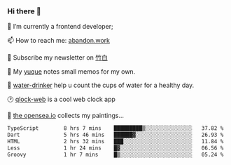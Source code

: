 ### Hi there 👋

<!--
**Alfxjx/Alfxjx** is a ✨ _special_ ✨ repository because its `README.md` (this file) appears on your GitHub profile.

Here are some ideas to get you started:

- 🔭 I’m currently working on ...
- 🌱 I’m currently learning ...
- 👯 I’m looking to collaborate on ...
- 🤔 I’m looking for help with ...
- 💬 Ask me about ...
- 📫 How to reach me: ...
- 😄 Pronouns: ...
- ⚡ Fun fact: ...
-->
🔭  I’m currently a frontend developer;

📫  How to reach me: [abandon.work](https://www.abandon.work/)

🎉  Subscribe my newsletter on [竹白](https://alfxjx.zhubai.love/)

🌱  My [yuque](https://www.yuque.com/alfxjx) notes small memos for my own.

🥤  [water-drinker](https://weldingboys.vercel.app/water) help u count the cups of water for a healthy day.

🕑  [qlock-web](https://qlock-web.vercel.app) is a cool web clock app

🌊  [the opensea.io](https://opensea.io/assets/0x495f947276749ce646f68ac8c248420045cb7b5e/29433830147332339639115006737701029562687338063458078299874716625823015632897) collects my paintings...

<!--START_SECTION:waka-->

```txt
TypeScript        8 hrs 7 mins    █████████▒░░░░░░░░░░░░░░░   37.82 %
Dart              5 hrs 46 mins   ██████▓░░░░░░░░░░░░░░░░░░   26.93 %
HTML              2 hrs 32 mins   ███░░░░░░░░░░░░░░░░░░░░░░   11.84 %
Less              1 hr 24 mins    █▓░░░░░░░░░░░░░░░░░░░░░░░   06.56 %
Groovy            1 hr 7 mins     █▒░░░░░░░░░░░░░░░░░░░░░░░   05.24 %
```

<!--END_SECTION:waka-->

